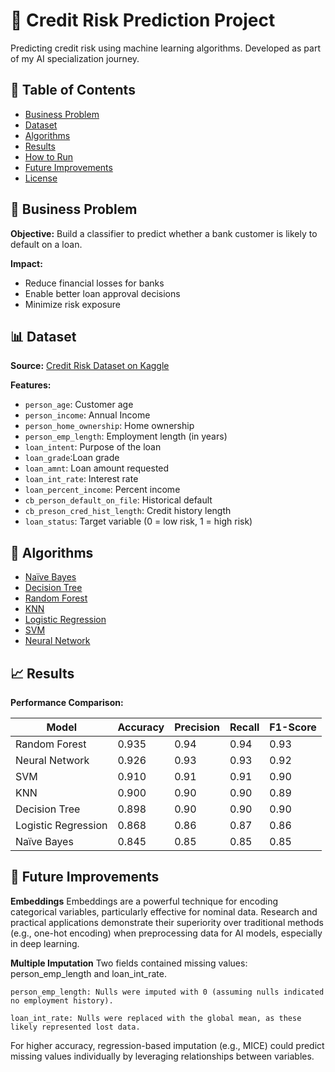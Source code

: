 # 🏦 Credit Risk Prediction Project

Predicting credit risk using machine learning algorithms. Developed as part of my AI specialization journey.

## 📌 Table of Contents
- [Business Problem](#-business-problem)
- [Dataset](#-dataset)
- [Algorithms](#-Algorithms)
- [Results](#-results)
- [How to Run](#-how-to-run)
- [Future Improvements](#-future-improvements)
- [License](#-license)

## 🎯 Business Problem
**Objective:** Build a classifier to predict whether a bank customer is likely to default on a loan.

**Impact:**
- Reduce financial losses for banks
- Enable better loan approval decisions
- Minimize risk exposure

## 📊 Dataset
**Source:** [Credit Risk Dataset on Kaggle](https://www.kaggle.com/datasets/laotse/credit-risk-dataset)

**Features:**
- `person_age`: Customer age
- `person_income`: Annual Income
- `person_home_ownership`: Home ownership
- `person_emp_length`: Employment length (in years)
- `loan_intent`: Purpose of the loan
- `loan_grade`:Loan grade
- `loan_amnt`: Loan amount requested
- `loan_int_rate`: Interest rate
- `loan_percent_income`: Percent income
- `cb_person_default_on_file`: Historical default
- `cb_preson_cred_hist_length`: Credit history length
- `loan_status`: Target variable (0 = low risk, 1 = high risk)

## 🤖 Algorithms
- [Naïve Bayes](/aienv/algorithms/naive_bayes)
- [Decision Tree](/aienv/algorithms/decision_tree)
- [Random Forest](/aienv/algorithms/random_forest)
- [KNN](/aienv/algorithms/knn)
- [Logistic Regression](/aienv/algorithms/logistic_regression)
- [SVM](/aienv/algorithms/SVM)
- [Neural Network](/aienv/algorithms/neural_network)

## 📈 Results
**Performance Comparison:**

|         Model         | Accuracy | Precision | Recall | F1-Score |
|-----------------------|----------|-----------|--------|----------|
| Random Forest         |   0.935  |    0.94   |  0.94  |   0.93   |
| Neural Network        |   0.926  |    0.93   |  0.93  |   0.92   |
| SVM                   |   0.910  |    0.91   |  0.91  |   0.90   |
| KNN                   |   0.900  |    0.90   |  0.90  |   0.89   |
| Decision Tree         |   0.898  |    0.90   |  0.90  |   0.90   |
| Logistic Regression   |   0.868  |    0.86   |  0.87  |   0.86   |
| Naïve Bayes           |   0.845  |    0.85   |  0.85  |   0.85   |

## 🔧 Future Improvements
**Embeddings**
Embeddings are a powerful technique for encoding categorical variables, particularly effective for nominal data. Research and practical applications demonstrate their superiority over traditional methods (e.g., one-hot encoding) when preprocessing data for AI models, especially in deep learning.

**Multiple Imputation**
Two fields contained missing values: person_emp_length and loan_int_rate.

    person_emp_length: Nulls were imputed with 0 (assuming nulls indicated no employment history).

    loan_int_rate: Nulls were replaced with the global mean, as these likely represented lost data.

For higher accuracy, regression-based imputation (e.g., MICE) could predict missing values individually by leveraging relationships between variables.
